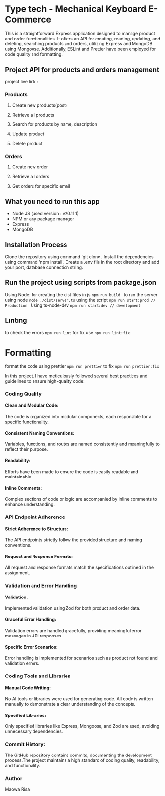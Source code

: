 # Type tech - Mechanical Keyboard E-Commerce
This is a straightforward Express application designed to manage product and order functionalities. It offers an API for creating, reading, updating, and deleting, searching products and orders, utilizing Express and MongoDB using Mongoose. Additionally, ESLint and Prettier have been employed for code quality and formatting.

## Project API for products and orders management
project live link : 

### Products
1. Create new products(post)

3. Retrieve all products 

4. Search for products by name, description 

5. Update product

6. Delete product

### Orders
1. Create new order

2. Retrieve all orders

3. Get orders for specific email


## What you need to run this app
- Node JS (used version : v20.11.1)
- NPM or any package manager
- Express
- MongoDB

## Installation Process
Clone the repository using command 'git clone <repository URL>.
Install the dependencies using command 'npm install'.
Create a .env file in the root directory and add your port, database connection string.

## Run the project using scripts from package.json 
Using Node: 
for creating the dist files in js
``npm run build ``
to run the server using node
```node ./dist/server.ts```
using the script
```npm run start:prod //  Production ```
Using ts-node-dev
```npm run start:dev // development ```

## Linting 
to check the errors
```npm run lint```
for fix use 
```npm run lint:fix```

# Formatting
format the code using prettier
```npm run prettier```
to fix
```npm run prettier:fix```

In this project, I have meticulously followed several best practices and guidelines to ensure high-quality code:

### Coding Quality
#### Clean and Modular Code: 
The code is organized into modular components, each responsible for a specific functionality.
#### Consistent Naming Conventions: 
Variables, functions, and routes are named consistently and meaningfully to reflect their purpose.
#### Readability: 
Efforts have been made to ensure the code is easily readable and maintainable.

#### Inline Comments: 
Complex sections of code or logic are accompanied by inline comments to enhance understanding.

### API Endpoint Adherence
#### Strict Adherence to Structure: 
The API endpoints strictly follow the provided structure and naming conventions.
#### Request and Response Formats: 
All request and response formats match the specifications outlined in the assignment.

### Validation and Error Handling
#### Validation: 
Implemented validation using Zod for both product and order data.
#### Graceful Error Handling: 
Validation errors are handled gracefully, providing meaningful error messages in API responses.
#### Specific Error Scenarios: 
Error handling is implemented for scenarios such as product not found and validation errors.

### Coding Tools and Libraries
#### Manual Code Writing: 
No AI tools or libraries were used for generating code. All code is written manually to demonstrate a clear understanding of the concepts.

#### Specified Libraries: 
Only specified libraries like Express, Mongoose, and Zod are used, avoiding unnecessary dependencies.


### Commit History:
The GitHub repository contains commits, documenting the development process.The project maintains a high standard of coding quality, readability, and functionality.

### Author
Maowa Risa
